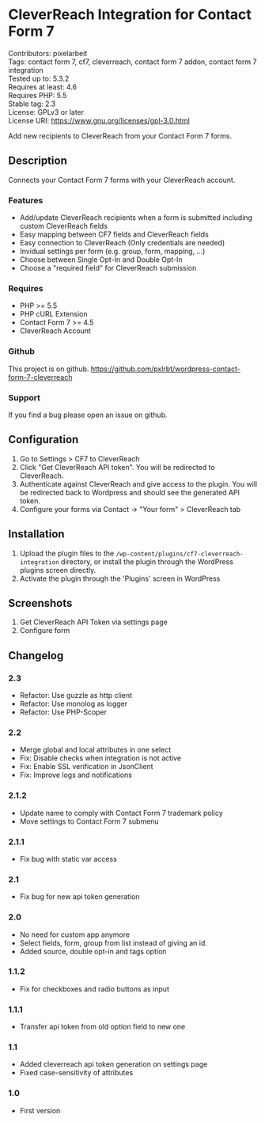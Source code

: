 # CleverReach Integration for Contact Form 7
Contributors: pixelarbeit \
Tags: contact form 7, cf7, cleverreach, contact form 7 addon, contact form 7 integration \
Tested up to: 5.3.2 \
Requires at least: 4.6 \
Requires PHP: 5.5 \
Stable tag: 2.3 \
License: GPLv3 or later \
License URI: https://www.gnu.org/licenses/gpl-3.0.html

Add new recipients to CleverReach from your Contact Form 7 forms.

## Description

Connects your Contact Form 7 forms with your CleverReach account.

### Features
* Add/update CleverReach recipients when a form is submitted including custom CleverReach fields
* Easy mapping between CF7 fields and CleverReach fields
* Easy connection to CleverReach (Only credentials are needed)
* Invidual settings per form (e.g. group, form, mapping, ...)
* Choose between Single Opt-In and Double Opt-In
* Choose a "required field" for CleverReach submission

### Requires
* PHP >= 5.5
* PHP cURL Extension
* Contact Form 7 >= 4.5
* CleverReach Account

### Github
This project is on github.
<https://github.com/pxlrbt/wordpress-contact-form-7-cleverreach>

### Support
If you find a bug please open an issue on github.

## Configuration
1. Go to Settings > CF7 to CleverReach
1. Click "Get CleverReach API token". You will be redirected to CleverReach.
1. Authenticate against CleverReach and give access to the plugin. You will be redirected back to Wordpress and should see the generated API token.
1. Configure your forms via Contact -> "Your form" > CleverReach tab

## Installation
1. Upload the plugin files to the `/wp-content/plugins/cf7-cleverreach-integration` directory, or install the plugin through the WordPress plugins screen directly.
1. Activate the plugin through the 'Plugins' screen in WordPress

## Screenshots
1. Get CleverReach API Token via settings page
2. Configure form

## Changelog

### 2.3
* Refactor: Use guzzle as http client
* Refactor: Use monolog as logger
* Refactor: Use PHP-Scoper

### 2.2
* Merge global and local attributes in one select
* Fix: Disable checks when integration is not active
* Fix: Enable SSL verification in JsonClient
* Fix: Improve logs and notifications

### 2.1.2
* Update name to comply with Contact Form 7 trademark policy
* Move settings to Contact Form 7 submenu

### 2.1.1
* Fix bug with static var access

### 2.1
* Fix bug for new api token generation

### 2.0
* No need for custom app anymore
* Select fields, form, group from list instead of giving an id.
* Added source, double opt-in and tags option

### 1.1.2
* Fix for checkboxes and radio buttons as input

### 1.1.1
* Transfer api token from old option field to new one

### 1.1
* Added cleverreach api token generation on settings page
* Fixed case-sensitivity of attributes

### 1.0
* First version
